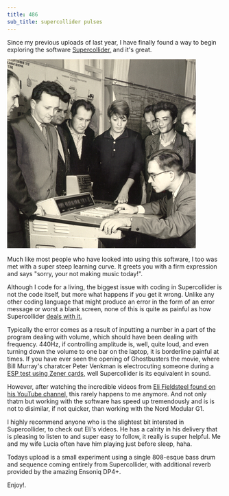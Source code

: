 ```yaml
---
title: 486
sub_title: supercollider pulses
---
```


Since my previous uploads of last year, I have finally found a way to begin exploring the software <a href="http://supercollider.github.io/" target="_blank" title="Supercollider is worth the steep learning curve">Supercollider,</a> and it's great.

![Image](/assets/img/snd486.jpg)

Much like most people who have looked into using this software, I too was met with a super steep learning curve. It greets you with a firm expression and says "sorry, your not making music today!".

Although I code for a living, the biggest issue with coding in Supercollider is not the code itself, but more what happens if you get it wrong. Unlike any other coding language that might produce an error in the form of an error message or worst a blank screen, none of this is quite as painful as how Supercollider <a href="http://www.thiel-a-vision.com/wp-content/uploads/2010/09/max07.jpg" target="_blank" title="You don't know what happens next? you need to watch the movie then ;)">deals with it.</a> 

Typically the error comes as a result of inputting a number in a part of the program dealing with volume, which should have been dealing with frequency. 440Hz, if controlling amplitude is, well, quite loud, and even turning down the volume to one bar on the laptop, it is borderline painful at times. If you have ever seen the opening of Ghostbusters the movie, where Bill Murray's charatcer Peter Venkman is electrocuting someone during a <a href="http://www.ferdyonfilms.com/wp-content/uploads/2014/02/Ghostbusters002.jpg" target="_blank" title="Peter and a pretty card">ESP test using Zener cards,</a> well Supercollider is its equivalent in sound.

However, after watching the incredible videos from <a href="https://www.youtube.com/user/elifieldsteel" target="_blank" title="Eli Fieldsteel and bed time listening">Eli Fieldsteel found on his YouTube channel,</a> this rarely happens to me anymore. And not only thatm but working with the software has speed up tremendously and is is not to disimilar, if not quicker, than working with the Nord Modular G1. 

I highly recommend anyone who is the slightest bit intersted in Supercollider, to check out Eli's videos. He has a calrity in his delivery that is pleasing to listen to and super easy to follow, it really is super helpful. Me and my wife Lucia often have him playing just before sleep, haha.

Todays upload is a small experiment using a single 808-esque bass drum and sequence coming entirely from Supercollider, with additional reverb provided by the amazing Ensoniq DP4+.

Enjoy!.

